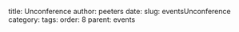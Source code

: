 title: Unconference
author: peeters
date:
slug: eventsUnconference
category: 
tags:
order: 8
parent: events
